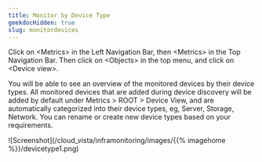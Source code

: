 ```yaml
---
title: Monitor by Device Type
geekdocHidden: true
slug: monitordevices
---
```


Click on \<Metrics> in the Left Navigation Bar, then \<Metrics> in the Top Navigation Bar. Then click on \<Objects> in the top menu, and click on \<Device view>.

You will be able to see an overview of the monitored devices by their device types. All monitored devices that are added during device discovery will be added by default under Metrics > ROOT > Device View, and are automatically categorized into their device types, eg, Server, Storage, Network. You can rename or create new device types based on your requirements.



![Screenshot](/cloud_vista/inframonitoring/images/{{% imagehome %}}/devicetype1.png)
